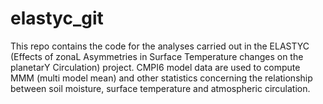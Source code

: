 # elastyc_git

This repo contains the code for the analyses carried out in the ELASTYC (Effects of zonaL Asymmetries in Surface Temperature changes on the planetarY Circulation) project.
CMPI6 model data are used to compute MMM (multi model mean) and other statistics concerning the relationship between soil moisture, surface temperature and atmospheric circulation.
